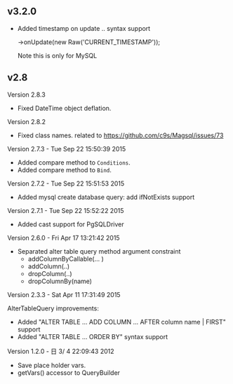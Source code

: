 
## v3.2.0

- Added timestamp on update .. syntax support

    ->onUpdate(new Raw('CURRENT_TIMESTAMP'));

  Note this is only for MySQL


## v2.8

Version 2.8.3

- Fixed DateTime object deflation.

Version 2.8.2

- Fixed class names. related to https://github.com/c9s/Magsql/issues/73

Version 2.7.3 - Tue Sep 22 15:50:39 2015

- Added compare method to `Conditions`.
- Added compare method to `Bind`.

Version 2.7.2 - Tue Sep 22 15:51:53 2015

- Added mysql create database query: add ifNotExists support

Version 2.7.1 - Tue Sep 22 15:52:22 2015

- Added cast support for PgSQLDriver

Version 2.6.0 - Fri Apr 17 13:21:42 2015

- Separated alter table query method argument constraint
    - addColumnByCallable(... )
    - addColumn(..)
    - dropColumn(..)
    - dropColumnBy(name)

Version 2.3.3 - Sat Apr 11 17:31:49 2015

AlterTableQuery improvements:
- Added "ALTER TABLE ... ADD COLUMN ... AFTER column name | FIRST"  support
- Added "ALTER TABLE ... ORDER BY" syntax support

Version 1.2.0 - 日  3/ 4 22:09:43 2012

- Save place holder vars.
- getVars() accessor to QueryBuilder


